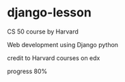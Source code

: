 # django-lesson


CS 50 course by Harvard

Web development using Django python

credit to Harvard courses on edx

progress 80%
